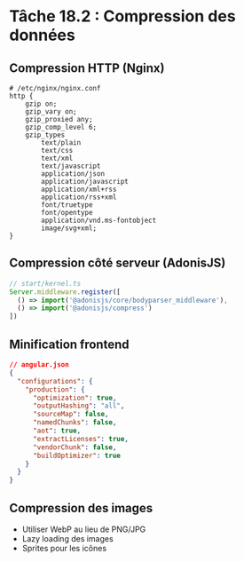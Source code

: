 # Tâche 18.2 : Compression des données

## Compression HTTP (Nginx)
```nginx
# /etc/nginx/nginx.conf
http {
    gzip on;
    gzip_vary on;
    gzip_proxied any;
    gzip_comp_level 6;
    gzip_types
        text/plain
        text/css
        text/xml
        text/javascript
        application/json
        application/javascript
        application/xml+rss
        application/rss+xml
        font/truetype
        font/opentype
        application/vnd.ms-fontobject
        image/svg+xml;
}
```

## Compression côté serveur (AdonisJS)
```typescript
// start/kernel.ts
Server.middleware.register([
  () => import('@adonisjs/core/bodyparser_middleware'),
  () => import('@adonisjs/compress')
])
```

## Minification frontend
```json
// angular.json
{
  "configurations": {
    "production": {
      "optimization": true,
      "outputHashing": "all",
      "sourceMap": false,
      "namedChunks": false,
      "aot": true,
      "extractLicenses": true,
      "vendorChunk": false,
      "buildOptimizer": true
    }
  }
}
```

## Compression des images
- Utiliser WebP au lieu de PNG/JPG
- Lazy loading des images
- Sprites pour les icônes
